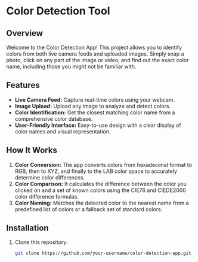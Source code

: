 # Color Detection Tool

## Overview

Welcome to the Color Detection App! This project allows you to identify colors from both live camera feeds and uploaded images. Simply snap a photo, click on any part of the image or video, and find out the exact color name, including those you might not be familiar with.

## Features

- **Live Camera Feed:** Capture real-time colors using your webcam.
- **Image Upload:** Upload any image to analyze and detect colors.
- **Color Identification:** Get the closest matching color name from a comprehensive color database.
- **User-Friendly Interface:** Easy-to-use design with a clear display of color names and visual representation.

## How It Works

1. **Color Conversion:** The app converts colors from hexadecimal format to RGB, then to XYZ, and finally to the LAB color space to accurately determine color differences.
2. **Color Comparison:** It calculates the difference between the color you clicked on and a set of known colors using the CIE76 and CIEDE2000 color difference formulas.
3. **Color Naming:** Matches the detected color to the nearest name from a predefined list of colors or a fallback set of standard colors.

## Installation

1. Clone this repository:
   ```bash
   git clone https://github.com/your-username/color-detection-app.git
